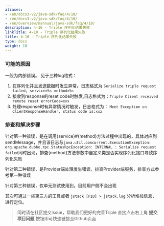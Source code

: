 ```yaml
---
aliases:
- /en/docs3-v2/java-sdk/faq/4/10/
- /en/docs3-v2/java-sdk/faq/4/10/
- /en/overview/mannual/java-sdk/faq/4/10/
description: 4-10 - Triple 序列化结果失败
linkTitle: 4-10 - Triple 序列化结果失败
title: 4-10 - Triple 序列化结果失败
type: docs
weight: 10
---
```







### 可能的原因

一般为内部错误。
见于三种log格式：
1. 在序列化并且发送数据时发生异常，日志格式为 `Serialize triple request failed, service=%s method=%s`
2. 接收到response的reset code时触发,日志格式为：`Triple Client received remote reset errorCode=xxx`
3. 处理response时有异常情况时触发，日志格式为： `Meet Exception on ClientResponseHandler, status code is:xxx`

### 排查和解决步骤

针对第一种错误，是在调用{service}#{method}方法过程中出现的，具体对应到sendMessage，并且该日志与`java.util.concurrent.ExecutionException: org.apache.dubbo.rpc.StatusRpcException: INTERNAL : Serialize request failed`同时出现，排查{method}方法参数中自定义类是否实现序列化接口导致序列化失败

针对第二种错误，是Provider端处理发生错误，排查Provider端服务，排查方式参考第一种错误

针对第三种错误，仅单元测试使用到，目前用户侧不会出现

其次可通过一些第三方的工具或者 `jstack [PID] > jstack.log` 分析堆栈信息，进行定位。

> 同时请在社区提交Issue，帮助我们更好的完善Triple
> 直接点击右上角 **提交项目问题** 按钮即可快速链接至Github页面
